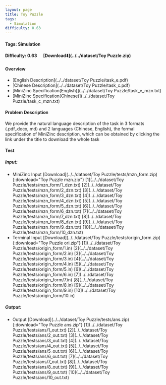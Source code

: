 ```yaml
---
layout: page
title: Toy Puzzle
tags:
  - Simulation
difficulty: 0.63
---
```


#### Tags: Simulation
#### Difficulty: 0.63 &nbsp;&nbsp;&nbsp;&nbsp; [Download⬇️](../../dataset/Toy Puzzle.zip)
#### Overview
- [English Description](../../dataset/Toy Puzzle/task_e.pdf)
- [Chinese Description](../../dataset/Toy Puzzle/task_c.pdf)
- [MiniZinc Specification(English)](../../dataset/Toy Puzzle/task_e_mzn.txt)
- [MiniZinc Specification(Chinese)](../../dataset/Toy Puzzle/task_c_mzn.txt)

#### Problem Description
We provide the natural language description of the task in 3 formats (.pdf,.docx,.md) and 2 languages (Chinese, English), the formal specification of MiniZinc description, which can be obtained by clicking the link under the title to download the whole task
#### Test
##### Input:
- MiniZinc Input [Download](../../dataset/Toy Puzzle/tests/mzn_form.zip){:download="Toy Puzzle mzn.zip"} [1](../../dataset/Toy Puzzle/tests/mzn_form/1_dzn.txt) [2](../../dataset/Toy Puzzle/tests/mzn_form/2_dzn.txt) [3](../../dataset/Toy Puzzle/tests/mzn_form/3_dzn.txt) [4](../../dataset/Toy Puzzle/tests/mzn_form/4_dzn.txt) [5](../../dataset/Toy Puzzle/tests/mzn_form/5_dzn.txt) [6](../../dataset/Toy Puzzle/tests/mzn_form/6_dzn.txt) [7](../../dataset/Toy Puzzle/tests/mzn_form/7_dzn.txt) [8](../../dataset/Toy Puzzle/tests/mzn_form/8_dzn.txt) [9](../../dataset/Toy Puzzle/tests/mzn_form/9_dzn.txt) [10](../../dataset/Toy Puzzle/tests/mzn_form/10_dzn.txt) 
- Terminal Input [Download](../../dataset/Toy Puzzle/tests/origin_form.zip){:download="Toy Puzzle ori.zip"} [1](../../dataset/Toy Puzzle/tests/origin_form/1.in) [2](../../dataset/Toy Puzzle/tests/origin_form/2.in) [3](../../dataset/Toy Puzzle/tests/origin_form/3.in) [4](../../dataset/Toy Puzzle/tests/origin_form/4.in) [5](../../dataset/Toy Puzzle/tests/origin_form/5.in) [6](../../dataset/Toy Puzzle/tests/origin_form/6.in) [7](../../dataset/Toy Puzzle/tests/origin_form/7.in) [8](../../dataset/Toy Puzzle/tests/origin_form/8.in) [9](../../dataset/Toy Puzzle/tests/origin_form/9.in) [10](../../dataset/Toy Puzzle/tests/origin_form/10.in) 

##### Output:
- Output [Download](../../dataset/Toy Puzzle/tests/ans.zip){:download="Toy Puzzle ans.zip"} [1](../../dataset/Toy Puzzle/tests/ans/1_out.txt) [2](../../dataset/Toy Puzzle/tests/ans/2_out.txt) [3](../../dataset/Toy Puzzle/tests/ans/3_out.txt) [4](../../dataset/Toy Puzzle/tests/ans/4_out.txt) [5](../../dataset/Toy Puzzle/tests/ans/5_out.txt) [6](../../dataset/Toy Puzzle/tests/ans/6_out.txt) [7](../../dataset/Toy Puzzle/tests/ans/7_out.txt) [8](../../dataset/Toy Puzzle/tests/ans/8_out.txt) [9](../../dataset/Toy Puzzle/tests/ans/9_out.txt) [10](../../dataset/Toy Puzzle/tests/ans/10_out.txt) 

